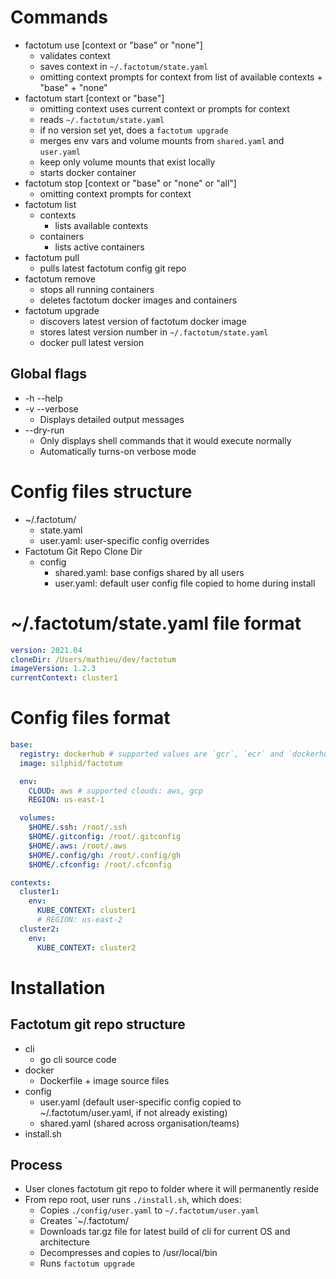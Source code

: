 # Commands

- factotum use [context or "base" or "none"]
  - validates context
  - saves context in `~/.factotum/state.yaml`
  - omitting context prompts for context from list of available contexts + "base" + "none"
- factotum start [context or "base"]
  - omitting context uses current context or prompts for context
  - reads `~/.factotum/state.yaml`
  - if no version set yet, does a `factotum upgrade`
  - merges env vars and volume mounts from `shared.yaml` and `user.yaml`
  - keep only volume mounts that exist locally
  - starts docker container
- factotum stop [context or "base" or "none" or "all"]
  - omitting context prompts for context
- factotum list
  - contexts
    - lists available contexts
  - containers
    - lists active containers
- factotum pull
  - pulls latest factotum config git repo
- factotum remove
  - stops all running containers
  - deletes factotum docker images and containers
- factotum upgrade
  - discovers latest version of factotum docker image
  - stores latest version number in `~/.factotum/state.yaml`
  - docker pull latest version

## Global flags

- -h --help
- -v --verbose
  - Displays detailed output messages
- --dry-run
  - Only displays shell commands that it would execute normally
  - Automatically turns-on verbose mode

# Config files structure

- ~/.factotum/
  - state.yaml
  - user.yaml: user-specific config overrides
- Factotum Git Repo Clone Dir
  - config
    - shared.yaml: base configs shared by all users
    - user.yaml: default user config file copied to home during install

# ~/.factotum/state.yaml file format

```yaml
version: 2021.04
cloneDir: /Users/mathieu/dev/factotum
imageVersion: 1.2.3
currentContext: cluster1
```

# Config files format

```yaml
base:
  registry: dockerhub # supported values are `gcr`, `ecr` and `dockerhub`
  image: silphid/factotum

  env:
    CLOUD: aws # supported clouds: aws, gcp
    REGION: us-east-1

  volumes:
    $HOME/.ssh: /root/.ssh
    $HOME/.gitconfig: /root/.gitconfig
    $HOME/.aws: /root/.aws
    $HOME/.config/gh: /root/.config/gh
    $HOME/.cfconfig: /root/.cfconfig

contexts:
  cluster1:
    env:
      KUBE_CONTEXT: cluster1
      # REGION: us-east-2
  cluster2:
    env:
      KUBE_CONTEXT: cluster2
```

# Installation

## Factotum git repo structure

- cli
  - go cli source code
- docker
  - Dockerfile + image source files
- config
  - user.yaml (default user-specific config copied to ~/.factotum/user.yaml, if not already existing)
  - shared.yaml (shared across organisation/teams)
- install.sh

## Process

- User clones factotum git repo to folder where it will permanently reside
- From repo root, user runs `./install.sh`, which does:
  - Copies `./config/user.yaml` to `~/.factotum/user.yaml`
  - Creates `~/.factotum/
  - Downloads tar.gz file for latest build of cli for current OS and architecture
  - Decompresses and copies to /usr/local/bin
  - Runs `factotum upgrade`
